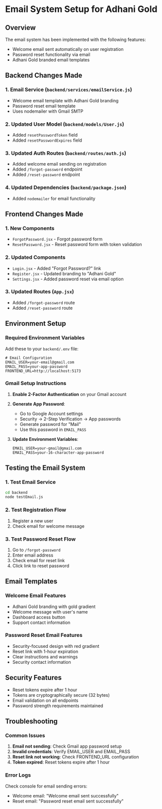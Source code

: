 # Email System Setup for Adhani Gold

## Overview
The email system has been implemented with the following features:
- Welcome email sent automatically on user registration
- Password reset functionality via email
- Adhani Gold branded email templates

## Backend Changes Made

### 1. Email Service (`backend/services/emailService.js`)
- Welcome email template with Adhani Gold branding
- Password reset email template
- Uses nodemailer with Gmail SMTP

### 2. Updated User Model (`backend/models/User.js`)
- Added `resetPasswordToken` field
- Added `resetPasswordExpires` field

### 3. Updated Auth Routes (`backend/routes/auth.js`)
- Added welcome email sending on registration
- Added `/forgot-password` endpoint
- Added `/reset-password` endpoint

### 4. Updated Dependencies (`backend/package.json`)
- Added `nodemailer` for email functionality

## Frontend Changes Made

### 1. New Components
- `ForgotPassword.jsx` - Forgot password form
- `ResetPassword.jsx` - Reset password form with token validation

### 2. Updated Components
- `Login.jsx` - Added "Forgot Password?" link
- `Register.jsx` - Updated branding to "Adhani Gold"
- `Settings.jsx` - Added password reset via email option

### 3. Updated Routes (`App.jsx`)
- Added `/forgot-password` route
- Added `/reset-password` route

## Environment Setup

### Required Environment Variables
Add these to your `backend/.env` file:

```env
# Email Configuration
EMAIL_USER=your-email@gmail.com
EMAIL_PASS=your-app-password
FRONTEND_URL=http://localhost:5173
```

### Gmail Setup Instructions

1. **Enable 2-Factor Authentication** on your Gmail account
2. **Generate App Password**:
   - Go to Google Account settings
   - Security → 2-Step Verification → App passwords
   - Generate password for "Mail"
   - Use this password in `EMAIL_PASS`

3. **Update Environment Variables**:
   ```env
   EMAIL_USER=your-gmail@gmail.com
   EMAIL_PASS=your-16-character-app-password
   ```

## Testing the Email System

### 1. Test Email Service
```bash
cd backend
node testEmail.js
```

### 2. Test Registration Flow
1. Register a new user
2. Check email for welcome message

### 3. Test Password Reset Flow
1. Go to `/forgot-password`
2. Enter email address
3. Check email for reset link
4. Click link to reset password

## Email Templates

### Welcome Email Features
- Adhani Gold branding with gold gradient
- Welcome message with user's name
- Dashboard access button
- Support contact information

### Password Reset Email Features
- Security-focused design with red gradient
- Reset link with 1-hour expiration
- Clear instructions and warnings
- Security contact information

## Security Features

- Reset tokens expire after 1 hour
- Tokens are cryptographically secure (32 bytes)
- Email validation on all endpoints
- Password strength requirements maintained

## Troubleshooting

### Common Issues
1. **Email not sending**: Check Gmail app password setup
2. **Invalid credentials**: Verify EMAIL_USER and EMAIL_PASS
3. **Reset link not working**: Check FRONTEND_URL configuration
4. **Token expired**: Reset tokens expire after 1 hour

### Error Logs
Check console for email sending errors:
- Welcome email: "Welcome email sent successfully"
- Reset email: "Password reset email sent successfully"